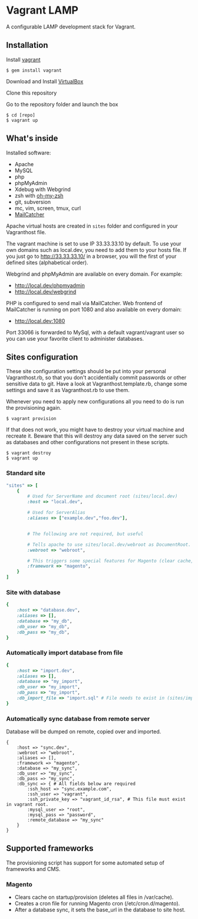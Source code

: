 # Vagrant LAMP

A configurable LAMP development stack for Vagrant.

## Installation

Install [vagrant](http://vagrantup.com/)

    $ gem install vagrant

Download and Install [VirtualBox](http://www.virtualbox.org/)

Clone this repository

Go to the repository folder and launch the box

    $ cd [repo]
    $ vagrant up

## What's inside

Installed software:

* Apache
* MySQL
* php
* phpMyAdmin
* Xdebug with Webgrind
* zsh with [oh-my-zsh](https://github.com/robbyrussell/oh-my-zsh)
* git, subversion
* mc, vim, screen, tmux, curl
* [MailCatcher](http://mailcatcher.me/)

Apache virtual hosts are created in `sites` folder and configured in your Vagranthost file.

The vagrant machine is set to use IP 33.33.33.10 by default. To use your own domains such as local.dev, you need to add them to your hosts file. If you just go to http://33.33.33.10/ in a browser, you will the first of your defined sites (alphabetical order).

Webgrind and phpMyAdmin are available on every domain. For example:

* http://local.dev/phpmyadmin
* http://local.dev/webgrind

PHP is configured to send mail via MailCatcher. Web frontend of MailCatcher is running on port 1080 and also available on every domain:

* http://local.dev:1080

Port 33066 is forwarded to MySql, with a default vagrant/vagrant user so you can use your favorite client to administer databases.


## Sites configuration

These site configuration settings should be put into your personal Vagranthost.rb, so that you don't accidentially commit passwords or other sensitive data to git. Have a look at Vagranthost.template.rb, change some settings and save it as Vagranthost.rb to use them.

Whenever you need to apply new configurations all you need to do is run the provisioning again.

    $ vagrant provision

If that does not work, you might have to destroy your virtual machine and recreate it. Beware that this will destroy any data saved on the server such as databases and other configurations not present in these scripts.

    $ vagrant destroy
    $ vagrant up


### Standard site

```ruby
"sites" => [
	{ 
		# Used for ServerName and document root (sites/local.dev)
		:host => "local.dev", 

		# Used for ServerAlias
		:aliases => ["example.dev","foo.dev"], 


		# The following are not required, but useful

		# Tells apache to use sites/local.dev/webroot as DocumentRoot.
		:webroot => "webroot", 

		# This triggers some special features for Magento (clear cache, setup cron, etc)
		:framework => "magento", 
	}
]
```

### Site with database

```ruby
{
	:host => "database.dev",
	:aliases => [],
	:database => "my_db",
	:db_user => "my_db",
	:db_pass => "my_db",
}
```

### Automatically import database from file

```ruby
{
	:host => "import.dev",
	:aliases => [],
	:database => "my_import",
	:db_user => "my_import",
	:db_pass => "my_import",
	:db_import_file => "import.sql" # File needs to exist in (sites/import.dev)
}
```

### Automatically sync database from remote server
Database will be dumped on remote, copied over and imported.

```
{
	:host => "sync.dev",
	:webroot => "webroot",
	:aliases => [],
	:framework => "magento",
	:database => "my_sync",
	:db_user => "my_sync",
	:db_pass => "my_sync",
	:db_sync => { # All fields below are required
		:ssh_host => "sync.example.com",
		:ssh_user => "vagrant",
		:ssh_private_key => "vagrant_id_rsa", # This file must exist in vagrant root.
		:mysql_user => "root",
		:mysql_pass => "password",
		:remote_database => "my_sync"
	}
}
```

## Supported frameworks

The provisioning script has support for some automated setup of frameworks and CMS.

### Magento
- Clears cache on startup/provision (deletes all files in /var/cache).
- Creates a cron file for running Magento cron (/etc/cron.d/magento).
- After a database sync, it sets the base_url in the database to site host.

